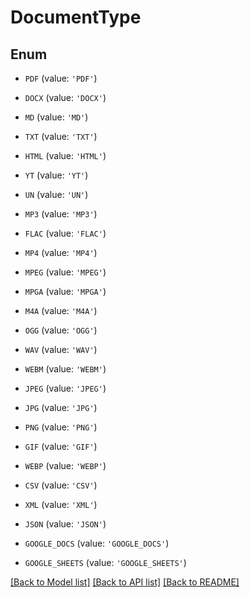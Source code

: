 # DocumentType


## Enum

* `PDF` (value: `'PDF'`)

* `DOCX` (value: `'DOCX'`)

* `MD` (value: `'MD'`)

* `TXT` (value: `'TXT'`)

* `HTML` (value: `'HTML'`)

* `YT` (value: `'YT'`)

* `UN` (value: `'UN'`)

* `MP3` (value: `'MP3'`)

* `FLAC` (value: `'FLAC'`)

* `MP4` (value: `'MP4'`)

* `MPEG` (value: `'MPEG'`)

* `MPGA` (value: `'MPGA'`)

* `M4A` (value: `'M4A'`)

* `OGG` (value: `'OGG'`)

* `WAV` (value: `'WAV'`)

* `WEBM` (value: `'WEBM'`)

* `JPEG` (value: `'JPEG'`)

* `JPG` (value: `'JPG'`)

* `PNG` (value: `'PNG'`)

* `GIF` (value: `'GIF'`)

* `WEBP` (value: `'WEBP'`)

* `CSV` (value: `'CSV'`)

* `XML` (value: `'XML'`)

* `JSON` (value: `'JSON'`)

* `GOOGLE_DOCS` (value: `'GOOGLE_DOCS'`)

* `GOOGLE_SHEETS` (value: `'GOOGLE_SHEETS'`)

[[Back to Model list]](../README.md#documentation-for-models) [[Back to API list]](../README.md#documentation-for-api-endpoints) [[Back to README]](../README.md)


